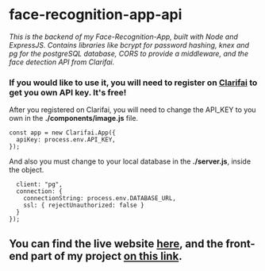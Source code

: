 # face-recognition-app-api

*This is the backend of my Face-Recognition-App, built with Node and ExpressJS. Contains libraries like bcrypt for password hashing, knex and pg for the postgreSQL database, CORS to provide a middleware, and the face detection API from Clarifai.*

### If you would like to use it, you will need to register on [Clarifai](https://www.clarifai.com/models/ai-face-detection) to get you own API key. __It's free!__

After you registered on Clarifai, you will need to change the API_KEY to you own in the __./components/image.js__ file.

```// API of face recognition
const app = new Clarifai.App({
  apiKey: process.env.API_KEY,
});
```

And also you must change to your local database in the __./server.js__, inside the object.

```const db = knex({
  client: "pg",
  connection: {
    connectionString: process.env.DATABASE_URL,
    ssl: { rejectUnauthorized: false }
  }
});
```

## You can find the live website [here](https://ai-face-recognition.herokuapp.com/), and the front-end part of my project [on this link](https://github.com/benjaminpeto/face-recognition-app).
